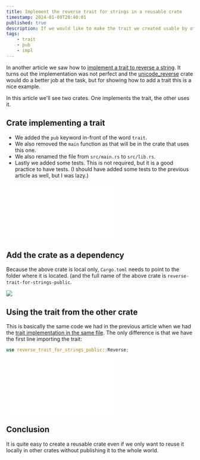```yaml
---
title: Implement the reverse trait for strings in a reusable crate
timestamp: 2024-01-09T20:40:01
published: true
description: If we would like to make the trait we created usable by others as well we can make it reusable by putting it in a stand-alone crate.
tags:
    - trait
    - pub
    - impl
---
```


In another article we saw how to [implement a trait to reverse a string](/reverse-trait-for-strings). It turns out the implementation was not perfect
and the [unicode_reverse](https://crates.io/crates/unicode_reverse) crate would do a better job at the task, but for showing how to add a trait
this is a nice example.

In this article we'll see two crates. One implements the trait, the other uses it.


## Crate implementing a trait

* We added the `pub` keyword in-front of the word `trait`.
* We also removed the `main` function as that will be in the crate that uses this one.
* We also renamed the file from `src/main.rs` to `src/lib.rs`.
* Lastly we added some tests. This is not required, but it is a good practice to have tests. (I should have added some tests to the previous article as well, but I was lazy.)

![](examples/reverse-trait-for-strings-public/src/lib.rs)

## Add the crate as a dependency

Because the above crate is local only, `Cargo.toml` needs to point to the folder where it is located. (and the full name of the above crate is `reverse-trait-for-strings-public`.

![](examples/reverse-trait-for-strings-use-public/Cargo.toml)

## Using the trait from the other crate

This is basically the same code we had in the previous article when we had the [trait implementation in the same file](/reverse-trait-for-strings).
The only difference is that we have the first line importing the trait:

```rust
use reverse_trait_for_strings_public::Reverse;
```

![](examples/reverse-trait-for-strings-use-public/src/main.rs)

## Conclusion

It is quite easy to create a reusable crate even if we only want to reuse it locally in other crates without publishing it to the whole world.



